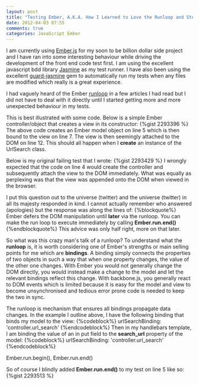 ```yaml
---
layout: post
title: "Testing Ember, A.K.A. How I Learned to Love the Runloop and Stop Worrying"
date: 2012-04-03 07:55
comments: true
categories: JavaScript Ember
---
```

I am currently using <a href="http://emberjs.com/">Ember.js</a> for my soon to be billion dollar side project and I have ran into some interesting behaviour while driving the development of the front end code test first.  I am using the excellent javascript bdd library <a href="http://pivotal.github.com/jasmine/" target="_blank">Jasmine</a> as my test runner.  I have also been using the excellent <a href="https://github.com/netzpirat/guard-jasmine">guard-jasmine</a> gem to automatically run my tests when any files are modified which really is a great experience.  

I had vaguely heard of the Ember <a href="http://blog.sproutcore.com/the-run-loop-part-1/">runloop</a> in a few articles I had read but I did not have to deal with it directly until I started getting more and more unexpected behaviour in my tests.

This is best illustrated with some code.  Below is a simple Ember controller/object that creates a view in its constructor:
{%gist 2293396 %}
The above code creates an Ember model object on line 5 which is then bound to the view on line 7.  The view is then seemingly attached to the DOM on line 12.  This should all happen when I **create** an instance of the UrlSearch class.

Below is my original failing test that I wrote:
{%gist 2293429 %}
I wrongly expected that the code on line 4 would create the controller and subsequently attach the view to the DOM immediately.  What was equally as perplexing was that the view was appended onto the DOM when viewed in the browser.

I put this question out to the universe (twitter) and the universe (twitter) in all its majesty responded in kind.  I cannot actually remember who answered (apologies) but the response was along the lines of:
{%blockquote%}
Ember defers the DOM manipulation until <strong>later</strong> via the runloop.  You can make the run loop to execute immediately by calling <strong>Ember.run.end()</strong>
{%endblockquote%}
This advice was only half right, more on that later.

So what was this crazy man's talk of a runloop?  To understand what the **runloop** is, it is worth considering one of Ember's strengths or main selling points for me which are **bindings**.  A binding simply connects the properties of two objects in such a way that when one property changes, the value of the other one changes.  With Ember you would not generally change the DOM directly, you would instead make a change to the model and let the relevant bindings reflect this change.  With backbone.js, you generally react to DOM events which is limited because it is easy for the model and view to become unsynchronised and tedious error prone code is needed to keep the two in sync. 

The runloop is mechanism that ensures all bindings propagate data changes.  In the example I outline above, I have the following binding that binds my model to the view:
{%codeblock%}
urlSearchBinding: 'controller.url_search'
{%endcodeblock%}
Then in my handlebars template, I am binding the value of an in put field to the **search_url** property of the model:
{%codeblock%}
urlSearchBinding: 'controller.url_search'
{%endcodeblock%}

Ember.run.begin(), Ember.run.end()

So of course I blindly added **Ember.run.end()** to my test on line 5 like so:
{%gist 2293513 %}
